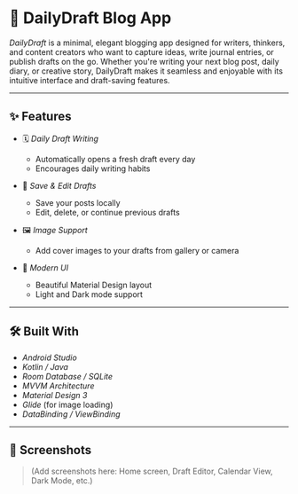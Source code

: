 # 📝 DailyDraft Blog App

*DailyDraft* is a minimal, elegant blogging app designed for writers, thinkers, and content creators who want to capture ideas, write journal entries, or publish drafts on the go. Whether you're writing your next blog post, daily diary, or creative story, DailyDraft makes it seamless and enjoyable with its intuitive interface and draft-saving features.

---

## ✨ Features

- 🗓 *Daily Draft Writing*
  - Automatically opens a fresh draft every day
  - Encourages daily writing habits

- 💾 *Save & Edit Drafts*
  - Save your posts locally
  - Edit, delete, or continue previous drafts

- 🖼 *Image Support*
  - Add cover images to your drafts from gallery or camera

- 🌙 *Modern UI*
  - Beautiful Material Design layout
  - Light and Dark mode support

---

## 🛠 Built With

- *Android Studio*
- *Kotlin / Java*
- *Room Database / SQLite*
- *MVVM Architecture*
- *Material Design 3*
- *Glide* (for image loading)
- *DataBinding / ViewBinding*

---

## 📸 Screenshots

> (Add screenshots here: Home screen, Draft Editor, Calendar View, Dark Mode, etc.)
